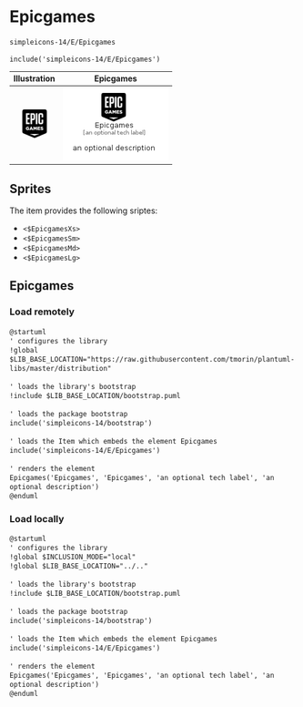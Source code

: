 # Epicgames


```text
simpleicons-14/E/Epicgames
```

```text
include('simpleicons-14/E/Epicgames')
```



| Illustration | Epicgames |
| :---: | :---: |
| ![illustration for Illustration](../../simpleicons-14/E/Epicgames.png) | ![illustration for Epicgames](../../simpleicons-14/E/Epicgames.Local.png) |



## Sprites
The item provides the following sriptes:

- `<$EpicgamesXs>`
- `<$EpicgamesSm>`
- `<$EpicgamesMd>`
- `<$EpicgamesLg>`





## Epicgames

### Load remotely
```plantuml
@startuml
' configures the library
!global $LIB_BASE_LOCATION="https://raw.githubusercontent.com/tmorin/plantuml-libs/master/distribution"

' loads the library's bootstrap
!include $LIB_BASE_LOCATION/bootstrap.puml

' loads the package bootstrap
include('simpleicons-14/bootstrap')

' loads the Item which embeds the element Epicgames
include('simpleicons-14/E/Epicgames')

' renders the element
Epicgames('Epicgames', 'Epicgames', 'an optional tech label', 'an optional description')
@enduml
```

### Load locally
```plantuml
@startuml
' configures the library
!global $INCLUSION_MODE="local"
!global $LIB_BASE_LOCATION="../.."

' loads the library's bootstrap
!include $LIB_BASE_LOCATION/bootstrap.puml

' loads the package bootstrap
include('simpleicons-14/bootstrap')

' loads the Item which embeds the element Epicgames
include('simpleicons-14/E/Epicgames')

' renders the element
Epicgames('Epicgames', 'Epicgames', 'an optional tech label', 'an optional description')
@enduml
```

